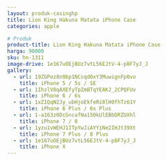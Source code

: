 ```yaml
---
layout: produk-casinghp
title: Lion King Hakuna Matata iPhone Case
categories: apple

# Produk
product-title: Lion King Hakuna Matata iPhone Case
harga: 90000
sku: hn-1311
image-drive: 1e167uOEjBUz7vtL56EJtV-4-p8F7yJ_J
gallery:
  - url: 19ZGPoz8n9bp1NCsqdOxY3MuwignFp0vo
    title: iPhone 5 / 5s / SE
  - url: 1IhzlV8qAXEfyTpZmBTqYEAKJ_2CPQFUv
    title: iPhone 6 / 6s
  - url: 1xZIQqN2Jy_ubHjoEkfeRi8lH0fhTz61Y
    title: iPhone 6 Plus / 6s Plus
  - url: 1-a163z0DcGncafNa150kUlEBbDRZUXhl
    title: iPhone 7 / 8
  - url: 1yzu1vWEHJ1ITpYwJiAYYiNe2IHJt39Xt
    title: iPhone 7 Plus / 8 Plus
  - url: 1e167uOEjBUz7vtL56EJtV-4-p8F7yJ_J
    title: iPhone X
---
```

